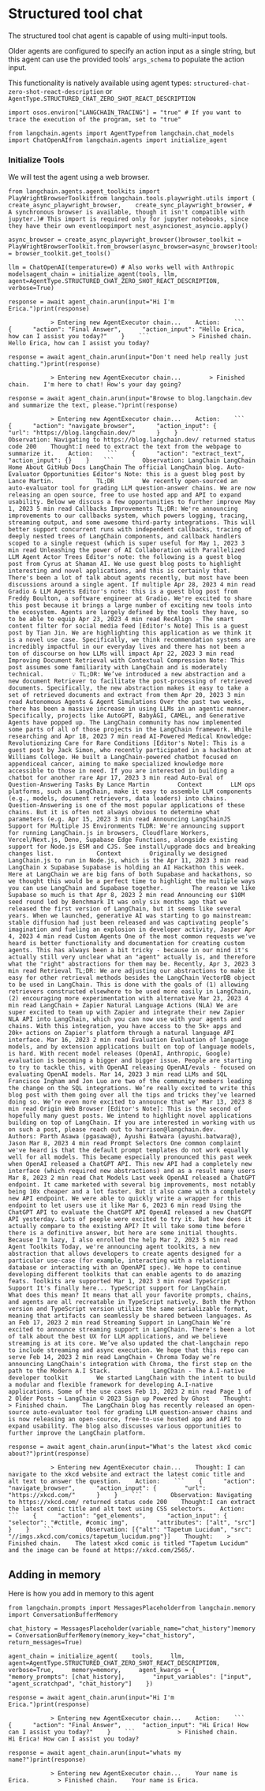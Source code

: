 Structured tool chat
====================

The structured tool chat agent is capable of using multi-input tools.

Older agents are configured to specify an action input as a single string, but this agent can use the provided tools' `args_schema` to populate the action input.

This functionality is natively available using agent types: `structured-chat-zero-shot-react-description` or `AgentType.STRUCTURED_CHAT_ZERO_SHOT_REACT_DESCRIPTION`

    import osos.environ["LANGCHAIN_TRACING"] = "true" # If you want to trace the execution of the program, set to "true"

    from langchain.agents import AgentTypefrom langchain.chat_models import ChatOpenAIfrom langchain.agents import initialize_agent

### Initialize Tools[​](#initialize-tools "Direct link to Initialize Tools")

We will test the agent using a web browser.

    from langchain.agents.agent_toolkits import PlayWrightBrowserToolkitfrom langchain.tools.playwright.utils import (    create_async_playwright_browser,    create_sync_playwright_browser, # A synchronous browser is available, though it isn't compatible with jupyter.)# This import is required only for jupyter notebooks, since they have their own eventloopimport nest_asyncionest_asyncio.apply()

    async_browser = create_async_playwright_browser()browser_toolkit = PlayWrightBrowserToolkit.from_browser(async_browser=async_browser)tools = browser_toolkit.get_tools()

    llm = ChatOpenAI(temperature=0) # Also works well with Anthropic modelsagent_chain = initialize_agent(tools, llm, agent=AgentType.STRUCTURED_CHAT_ZERO_SHOT_REACT_DESCRIPTION, verbose=True)

    response = await agent_chain.arun(input="Hi I'm Erica.")print(response)

                > Entering new AgentExecutor chain...    Action:    ```    {      "action": "Final Answer",      "action_input": "Hello Erica, how can I assist you today?"    }    ```            > Finished chain.    Hello Erica, how can I assist you today?

    response = await agent_chain.arun(input="Don't need help really just chatting.")print(response)

                > Entering new AgentExecutor chain...        > Finished chain.    I'm here to chat! How's your day going?

    response = await agent_chain.arun(input="Browse to blog.langchain.dev and summarize the text, please.")print(response)

                > Entering new AgentExecutor chain...    Action:    ```    {      "action": "navigate_browser",      "action_input": {        "url": "https://blog.langchain.dev/"      }    }    ```            Observation: Navigating to https://blog.langchain.dev/ returned status code 200    Thought:I need to extract the text from the webpage to summarize it.    Action:    ```    {      "action": "extract_text",      "action_input": {}    }    ```        Observation: LangChain LangChain Home About GitHub Docs LangChain The official LangChain blog. Auto-Evaluator Opportunities Editor's Note: this is a guest blog post by Lance Martin.            TL;DR        We recently open-sourced an auto-evaluator tool for grading LLM question-answer chains. We are now releasing an open source, free to use hosted app and API to expand usability. Below we discuss a few opportunities to further improve May 1, 2023 5 min read Callbacks Improvements TL;DR: We're announcing improvements to our callbacks system, which powers logging, tracing, streaming output, and some awesome third-party integrations. This will better support concurrent runs with independent callbacks, tracing of deeply nested trees of LangChain components, and callback handlers scoped to a single request (which is super useful for May 1, 2023 3 min read Unleashing the power of AI Collaboration with Parallelized LLM Agent Actor Trees Editor's note: the following is a guest blog post from Cyrus at Shaman AI. We use guest blog posts to highlight interesting and novel applications, and this is certainly that. There's been a lot of talk about agents recently, but most have been discussions around a single agent. If multiple Apr 28, 2023 4 min read Gradio & LLM Agents Editor's note: this is a guest blog post from Freddy Boulton, a software engineer at Gradio. We're excited to share this post because it brings a large number of exciting new tools into the ecosystem. Agents are largely defined by the tools they have, so to be able to equip Apr 23, 2023 4 min read RecAlign - The smart content filter for social media feed [Editor's Note] This is a guest post by Tian Jin. We are highlighting this application as we think it is a novel use case. Specifically, we think recommendation systems are incredibly impactful in our everyday lives and there has not been a ton of discourse on how LLMs will impact Apr 22, 2023 3 min read Improving Document Retrieval with Contextual Compression Note: This post assumes some familiarity with LangChain and is moderately technical.        💡 TL;DR: We’ve introduced a new abstraction and a new document Retriever to facilitate the post-processing of retrieved documents. Specifically, the new abstraction makes it easy to take a set of retrieved documents and extract from them Apr 20, 2023 3 min read Autonomous Agents & Agent Simulations Over the past two weeks, there has been a massive increase in using LLMs in an agentic manner. Specifically, projects like AutoGPT, BabyAGI, CAMEL, and Generative Agents have popped up. The LangChain community has now implemented some parts of all of those projects in the LangChain framework. While researching and Apr 18, 2023 7 min read AI-Powered Medical Knowledge: Revolutionizing Care for Rare Conditions [Editor's Note]: This is a guest post by Jack Simon, who recently participated in a hackathon at Williams College. He built a LangChain-powered chatbot focused on appendiceal cancer, aiming to make specialized knowledge more accessible to those in need. If you are interested in building a chatbot for another rare Apr 17, 2023 3 min read Auto-Eval of Question-Answering Tasks By Lance Martin        Context        LLM ops platforms, such as LangChain, make it easy to assemble LLM components (e.g., models, document retrievers, data loaders) into chains. Question-Answering is one of the most popular applications of these chains. But it is often not always obvious to determine what parameters (e.g. Apr 15, 2023 3 min read Announcing LangChainJS Support for Multiple JS Environments TLDR: We're announcing support for running LangChain.js in browsers, Cloudflare Workers, Vercel/Next.js, Deno, Supabase Edge Functions, alongside existing support for Node.js ESM and CJS. See install/upgrade docs and breaking changes list.            Context        Originally we designed LangChain.js to run in Node.js, which is the Apr 11, 2023 3 min read LangChain x Supabase Supabase is holding an AI Hackathon this week. Here at LangChain we are big fans of both Supabase and hackathons, so we thought this would be a perfect time to highlight the multiple ways you can use LangChain and Supabase together.        The reason we like Supabase so much is that Apr 8, 2023 2 min read Announcing our $10M seed round led by Benchmark It was only six months ago that we released the first version of LangChain, but it seems like several years. When we launched, generative AI was starting to go mainstream: stable diffusion had just been released and was captivating people’s imagination and fueling an explosion in developer activity, Jasper Apr 4, 2023 4 min read Custom Agents One of the most common requests we've heard is better functionality and documentation for creating custom agents. This has always been a bit tricky - because in our mind it's actually still very unclear what an "agent" actually is, and therefore what the "right" abstractions for them may be. Recently, Apr 3, 2023 3 min read Retrieval TL;DR: We are adjusting our abstractions to make it easy for other retrieval methods besides the LangChain VectorDB object to be used in LangChain. This is done with the goals of (1) allowing retrievers constructed elsewhere to be used more easily in LangChain, (2) encouraging more experimentation with alternative Mar 23, 2023 4 min read LangChain + Zapier Natural Language Actions (NLA) We are super excited to team up with Zapier and integrate their new Zapier NLA API into LangChain, which you can now use with your agents and chains. With this integration, you have access to the 5k+ apps and 20k+ actions on Zapier's platform through a natural language API interface. Mar 16, 2023 2 min read Evaluation Evaluation of language models, and by extension applications built on top of language models, is hard. With recent model releases (OpenAI, Anthropic, Google) evaluation is becoming a bigger and bigger issue. People are starting to try to tackle this, with OpenAI releasing OpenAI/evals - focused on evaluating OpenAI models. Mar 14, 2023 3 min read LLMs and SQL Francisco Ingham and Jon Luo are two of the community members leading the change on the SQL integrations. We’re really excited to write this blog post with them going over all the tips and tricks they’ve learned doing so. We’re even more excited to announce that we’ Mar 13, 2023 8 min read Origin Web Browser [Editor's Note]: This is the second of hopefully many guest posts. We intend to highlight novel applications building on top of LangChain. If you are interested in working with us on such a post, please reach out to harrison@langchain.dev.        Authors: Parth Asawa (pgasawa@), Ayushi Batwara (ayushi.batwara@), Jason Mar 8, 2023 4 min read Prompt Selectors One common complaint we've heard is that the default prompt templates do not work equally well for all models. This became especially pronounced this past week when OpenAI released a ChatGPT API. This new API had a completely new interface (which required new abstractions) and as a result many users Mar 8, 2023 2 min read Chat Models Last week OpenAI released a ChatGPT endpoint. It came marketed with several big improvements, most notably being 10x cheaper and a lot faster. But it also came with a completely new API endpoint. We were able to quickly write a wrapper for this endpoint to let users use it like Mar 6, 2023 6 min read Using the ChatGPT API to evaluate the ChatGPT API OpenAI released a new ChatGPT API yesterday. Lots of people were excited to try it. But how does it actually compare to the existing API? It will take some time before there is a definitive answer, but here are some initial thoughts. Because I'm lazy, I also enrolled the help Mar 2, 2023 5 min read Agent Toolkits Today, we're announcing agent toolkits, a new abstraction that allows developers to create agents designed for a particular use-case (for example, interacting with a relational database or interacting with an OpenAPI spec). We hope to continue developing different toolkits that can enable agents to do amazing feats. Toolkits are supported Mar 1, 2023 3 min read TypeScript Support It's finally here... TypeScript support for LangChain.        What does this mean? It means that all your favorite prompts, chains, and agents are all recreatable in TypeScript natively. Both the Python version and TypeScript version utilize the same serializable format, meaning that artifacts can seamlessly be shared between languages. As an Feb 17, 2023 2 min read Streaming Support in LangChain We’re excited to announce streaming support in LangChain. There's been a lot of talk about the best UX for LLM applications, and we believe streaming is at its core. We’ve also updated the chat-langchain repo to include streaming and async execution. We hope that this repo can serve Feb 14, 2023 2 min read LangChain + Chroma Today we’re announcing LangChain's integration with Chroma, the first step on the path to the Modern A.I Stack.            LangChain - The A.I-native developer toolkit        We started LangChain with the intent to build a modular and flexible framework for developing A.I-native applications. Some of the use cases Feb 13, 2023 2 min read Page 1 of 2 Older Posts → LangChain © 2023 Sign up Powered by Ghost    Thought:    > Finished chain.    The LangChain blog has recently released an open-source auto-evaluator tool for grading LLM question-answer chains and is now releasing an open-source, free-to-use hosted app and API to expand usability. The blog also discusses various opportunities to further improve the LangChain platform.

    response = await agent_chain.arun(input="What's the latest xkcd comic about?")print(response)

                > Entering new AgentExecutor chain...    Thought: I can navigate to the xkcd website and extract the latest comic title and alt text to answer the question.    Action:    ```    {      "action": "navigate_browser",      "action_input": {        "url": "https://xkcd.com/"      }    }    ```        Observation: Navigating to https://xkcd.com/ returned status code 200    Thought:I can extract the latest comic title and alt text using CSS selectors.    Action:    ```    {      "action": "get_elements",      "action_input": {        "selector": "#ctitle, #comic img",        "attributes": ["alt", "src"]      }    }    ```         Observation: [{"alt": "Tapetum Lucidum", "src": "//imgs.xkcd.com/comics/tapetum_lucidum.png"}]    Thought:    > Finished chain.    The latest xkcd comic is titled "Tapetum Lucidum" and the image can be found at https://xkcd.com/2565/.

Adding in memory[​](#adding-in-memory "Direct link to Adding in memory")
------------------------------------------------------------------------

Here is how you add in memory to this agent

    from langchain.prompts import MessagesPlaceholderfrom langchain.memory import ConversationBufferMemory

    chat_history = MessagesPlaceholder(variable_name="chat_history")memory = ConversationBufferMemory(memory_key="chat_history", return_messages=True)

    agent_chain = initialize_agent(    tools,     llm,     agent=AgentType.STRUCTURED_CHAT_ZERO_SHOT_REACT_DESCRIPTION,     verbose=True,     memory=memory,     agent_kwargs = {        "memory_prompts": [chat_history],        "input_variables": ["input", "agent_scratchpad", "chat_history"]    })

    response = await agent_chain.arun(input="Hi I'm Erica.")print(response)

                > Entering new AgentExecutor chain...    Action:    ```    {      "action": "Final Answer",      "action_input": "Hi Erica! How can I assist you today?"    }    ```            > Finished chain.    Hi Erica! How can I assist you today?

    response = await agent_chain.arun(input="whats my name?")print(response)

                > Entering new AgentExecutor chain...    Your name is Erica.        > Finished chain.    Your name is Erica.